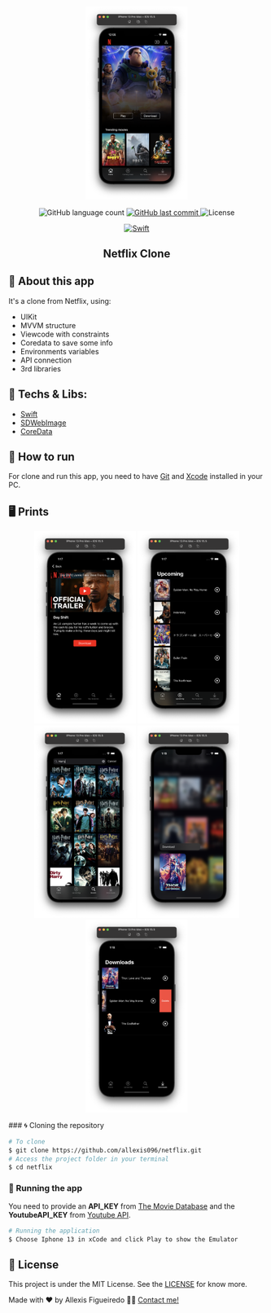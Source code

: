 <p align="center"><img alt="Netflix Clone" src="https://github.com/allexis096/netflix/blob/main/netflix/Assets.xcassets/header-github.imageset/header-github.png" width="200" /></p>

<p align="center">

<img alt="GitHub language count" src="https://img.shields.io/github/languages/count/allexis096/netflix">

<a href="https://github.com/allexis096/netflix/graphs/commit-activity">
    <img alt="GitHub last commit" src="https://img.shields.io/github/last-commit/allexis096/netflix?color=blue%22">
</a>

<img alt="License" src="https://img.shields.io/badge/license-MIT-brightgreen?color=blue">
</p>

<p align="center">

<a href="https://swift.org/documentation/">
  <img alt="Swift" src="https://img.shields.io/static/v1?color=blue&label=Swift&message=iOS&?style=plastic&logo=Swift">
</a>

</p>
<h2 align="center">
  Netflix Clone
</h2>

## 🚀 About this app

It's a clone from Netflix, using:
- UIKit
- MVVM structure
- Viewcode with constraints
- Coredata to save some info
- Environments variables
- API connection
- 3rd libraries

## 🔨 Techs & Libs:

- [Swift][swift]
- [SDWebImage][sdwebimage]
- [CoreData][coredata]

## 🚀 How to run

For clone and run this app, you need to have [Git](https://git-scm.com) and [Xcode][xcode] installed in your PC.

## 🖥 Prints

<p align="center">
  <img alt="Netflix Clone" src="https://github.com/allexis096/netflix/blob/main/netflix/Assets.xcassets/print%201.imageset/print%201.png" width="200" />
  <img alt="Netflix Clone" src="https://github.com/allexis096/netflix/blob/main/netflix/Assets.xcassets/print%202.imageset/print%202.png" width="200" />
  <img alt="Netflix Clone" src="https://github.com/allexis096/netflix/blob/main/netflix/Assets.xcassets/print%203.imageset/print%203.png" width="200" />
  <img alt="Netflix Clone" src="https://github.com/allexis096/netflix/blob/main/netflix/Assets.xcassets/print%204.imageset/print%204.png" width="200" />
  <img alt="Netflix Clone" src="https://github.com/allexis096/netflix/blob/main/netflix/Assets.xcassets/print%205.imageset/print%205.png" width="200" />
</p>
### 🌀 Cloning the repository

```bash
# To clone
$ git clone https://github.com/allexis096/netflix.git
# Access the project folder in your terminal
$ cd netflix
```

### 🧭 Running the app

You need to provide an <strong>API_KEY</strong> from [The Movie Database][tmdb] and the <strong>YoutubeAPI_KEY</strong> from [Youtube API][youtubeapi].

```bash
# Running the application
$ Choose Iphone 13 in xCode and click Play to show the Emulator
```

## 📝 License

This project is under the MIT License. See the [LICENSE][license] for know more.

Made with ❤️ by Allexis Figueiredo 👋🏽 [Contact me!](https://www.linkedin.com/in/allexis-figueiredo/)

[license]: https://opensource.org/licenses/MIT
[swift]: https://swift.org/documentation/
[xcode]: https://developer.apple.com/xcode/
[sdwebimage]: https://github.com/SDWebImage/SDWebImage
[coredata]: https://developer.apple.com/documentation/coredata
[tmdb]: https://www.themoviedb.org/
[youtubeapi]: https://developers.google.com/youtube/v3
